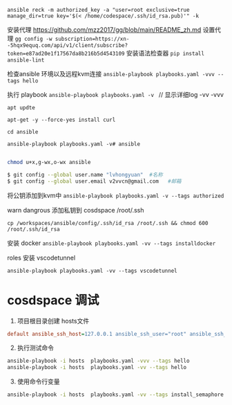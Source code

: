 `ansible reck -m authorized_key -a "user=root exclusive=true manage_dir=true key='$(< /home/codespace/.ssh/id_rsa.pub)'" -k`

安装代理
https://github.com/mzz2017/gg/blob/main/README_zh.md
设置代理
`gg config -w subscription=https://xn--5hqx9equq.com/api/v1/client/subscribe?token=e87ad20e1f17567da8b216b5d4543109`
安装语法检查器
`pip install ansible-lint`

检查ansible 环境以及远程kvm连接
`ansible-playbook playbooks.yaml -vvv --tags hello`

执行 playbook
`ansible-playbook playbooks.yaml -v ` // 显示详细log -vv -vvv
                                                                                                    
`apt updte`

`apt-get -y --force-yes install curl`

`cd ansible`

`ansible-playbook playbooks.yaml -v# ansible`



```bash

chmod u+x,g-wx,o-wx ansible

$ git config --global user.name "lvhongyuan"  #名称
$ git config --global user.email v2vvcn@gmail.com   #邮箱
```


将公钥添加到kvm中
`ansible-playbook playbooks.yaml -v --tags authorized`

warn dangrous
添加私钥到 cosdspace /root/.ssh 

`cp /workspaces/ansible/config/.ssh/id_rsa /root/.ssh && chmod 600 /root/.ssh/id_rsa `

安装 docker
`ansible-playbook playbooks.yaml -vv --tags installdocker`

roles 安装 vscodetunnel

`ansible-playbook playbooks.yaml -vv --tags vscodetunnel`

# cosdspace 调试

1. 项目根目录创建 hosts文件
```ini
default ansible_ssh_host=127.0.0.1 ansible_ssh_user="root" ansible_ssh_pass=changepassword ansible_ssh_extra_args='-o StrictHostKeyChecking=no'
```

2. 执行测试命令

```bash
ansible-playbook -i hosts  playbooks.yaml -vvv --tags hello
ansible-playbook -i hosts  playbooks.yaml -vv --tags hello
```

3. 使用命令行变量

```bash
ansible-playbook -i hosts  playbooks.yaml -vv --tags install_semaphore --extra-vars "password=lvhonyuaw"
```

